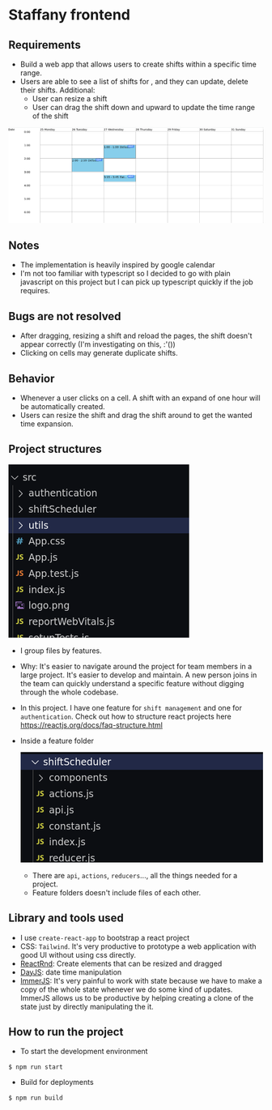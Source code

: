 # Staffany frontend

## Requirements
- Build a web app that allows users to create shifts within a specific time range.
- Users are able to see a list of shifts for , and they can update, delete their shifts.
Additional:
    - User can resize a shift
    - User can drag the shift down and upward to update the time range of the shift

![](images/readme/2021-01-29-08-16-38.png)

## Notes
- The implementation is heavily inspired by google calendar
- I'm not too familiar with typescript so I decided to go with plain javascript on this project but I can pick up typescript quickly if the job requires.

## Bugs are not resolved
- After dragging, resizing a shift and reload the pages, the shift doesn't appear correctly (I'm investigating on this, :'())
- Clicking on cells may generate duplicate shifts. 


## Behavior
- Whenever a user clicks on a cell. A shift with an expand of one hour will be automatically created.
- Users can resize the shift and drag the shift around to get the wanted time expansion.
## Project structures
![](images/readme/2021-01-29-08-22-37.png)
- I group files by features.
- Why: It's easier to navigate around the project for team members in a large project. It's easier to develop and maintain. A new person joins in the team can quickly understand a specific feature without digging through the whole codebase.
- In this project. I have one feature for `shift management` and  one for `authentication`. Check out how to structure react projects here https://reactjs.org/docs/faq-structure.html
- Inside a feature folder
  
  ![](images/readme/2021-01-29-08-25-42.png)

    - There are `api`, `actions`, `reducers`..., all the things needed for a project.
    - Feature folders doesn't include files of each other. 


## Library and tools used
- I use `create-react-app` to bootstrap a react project
- CSS: `Tailwind`. It's very productive to prototype a web application with good UI without using css directly.
- [ReactRnd](https://github.com/bokuweb/react-rnd): Create elements that can be resized and dragged 
- [DayJS](https://github.com/bokuweb/react-rnd): date time manipulation
- [ImmerJS](https://github.com/immerjs/immer): It's very painful to work with state because we have to make a copy of the whole state whenever we do some kind of updates. ImmerJS allows us to be productive by helping creating a clone of the state just by directly manipulating the it.


## How to run the project
- To start the development environment
```
$ npm run start
```
- Build for deployments
```
$ npm run build
```
